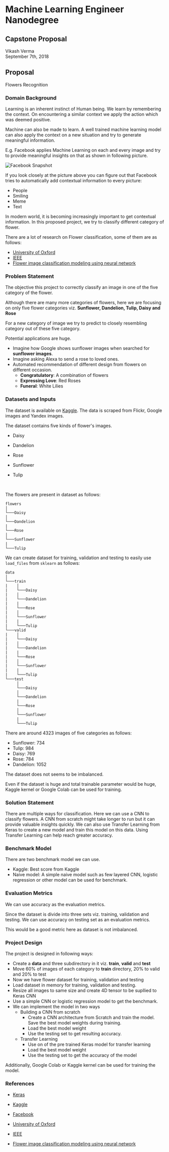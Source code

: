 # Machine Learning Engineer Nanodegree
## Capstone Proposal
Vikash Verma  
September 7th, 2018

## Proposal
Flowers Recognition

### Domain Background

Learning is an inherent instinct of Human being. We learn by remembering the context. On encountering a similar context we apply the action which was deemed positive.

Machine can also be made to learn. A well trained machine learning model can also apply the context on a new situation and try to generate meaningful information.

E.g. Facebook applies Machine Learning on each and every image and try to provide meaningful insights on that as shown in following picture.

![Facebook Snapshot](./context.png)



If you look closely at the picture above you can figure out that Facebook tries to automatically add contextual information to every picture:

 - People
 - Smiling
 - Meme
 - Text



In modern world, it is becoming increasingly important to get contextual information. In this proposed project, we try to classify different category of flower. 

There are a lot of research on Flower classification, some of them are as follows:

- [University of Oxford](http://www.robots.ox.ac.uk/~vgg/research/flowers_demo/)
- [IEEE](https://ieeexplore.ieee.org/document/8288453/)
- [Flower image classification modeling using neural network](https://www.researchgate.net/publication/281996446_Flower_image_classification_modeling_using_neural_network/references)



### Problem Statement

The objective this project to correctly classify an image in one of the five category of the flower.

Although there are many more categories of flowers, here we are focusing on only five flower categories viz. **Sunflower, Dandelion, Tulip, Daisy and Rose**



For a new category of image we try to predict to closely resembling category out of these five category.

Potential applications are huge.

- Imagine how Google shows sunflower images when searched for **sunflower images**. 
- Imagine asking Alexa to send a rose to loved ones.
- Automated recommendation of different design from flowers on different occasion.
  - **Congratulatory**:  A combination of flowers
  - **Expressing Love**: Red Roses
  - **Funeral**: White Lilies



### Datasets and Inputs
The dataset is available on [Kaggle](https://www.kaggle.com/alxmamaev/flowers-recognition). The data is scraped from Flickr, Google images and Yandex images.

The dataset contains five kinds of flower's  images.

 - Daisy

 - Dandelion

 - Rose

 - Sunflower

 - Tulip

   ​

The flowers are present in dataset as follows: 

```
flowers
│
└───Daisy
│   
└───Dandelion
|
└───Rose
│   
└───Sunflower
|
└───Tulip
```


We can create dataset for training, validation and testing to easily use `load_files` from `sklearn` as follows:



```
data
│
└───train
|    │
|    └───Daisy
|    │   
|    └───Dandelion
|    |
|    └───Rose
|    │   
|    └───Sunflower
|    |
|    └───Tulip
└───valid
|    │
|    └───Daisy
|    │   
|    └───Dandelion
|    |
|    └───Rose
|    │   
|    └───Sunflower
|    |
|    └───Tulip
└───test
     │
     └───Daisy
     │   
     └───Dandelion
     |
     └───Rose
     │   
     └───Sunflower
     |
     └───Tulip
```


There are around 4323 images of five categories as follows:

- Sunflower: 734
- Tulip: 984
- Daisy: 769
- Rose: 784
- Dandelion: 1052



The dataset does not seems to be imbalanced. 

Even if the dataset is huge and total trainable parameter would be huge, Kaggle kernel or Google Colab can be used for training.

### Solution Statement

There are multiple ways for classification.  Here we can use a CNN to classify flowers. A CNN from scratch might take longer to run but it can provide valuable insights quickly. We can also use Transfer Learning from Keras to create a new model and train this model on this data. Using Transfer Learning can help reach greater accuracy.

### Benchmark Model
There are two benchmark model we can use.

 - Kaggle: Best score from Kaggle
 - Naive model: A simple naive model such as  few layered CNN, logistic regression or other model can be used for benchmark.

### Evaluation Metrics

We can use accuracy as the evaluation metrics.

Since the dataset is divide into three sets viz. training, validation and testing. We can use accuracy on testing set as an evaluation metrics.

This would be a good metric here as dataset is not imbalanced.

### Project Design

The project is designed in following ways:

- Create a **data** and three subdirectory in it viz. **train**, **valid** and **test**
- Move 60% of images of each category to **train** directory, 20% to valid and 20% to test
- Now we have flower dataset for training, validation and testing
- Load dataset in memory for training, validation and testing.
- Resize all images to same size and create 4D tensor to be supllied to Keras CNN
- Use a simple CNN or logistic regression model to get the benchmark.
- We can implement the model in two ways
  - Building a CNN from scratch
    - Create a CNN architecture from Scratch and train the model. Save the best model weights during training.
    - Load the best model weight
    - Use the testing set to get resulting accuracy.
  - Transfer Learning
    - Use on of the pre trained  Keras model for transfer learning
    - Load the best model weight
    - Use the testing set to get the accuracy of the model



Additionally, Google Colab or Kaggle kernel can be used for training the model.

### References

- [Keras](https://keras.io/)

- [Kaggle](https://www.kaggle.com/alxmamaev/flowers-recognition)

- [Facebook](https://www.facebook.com/)

- [University of Oxford](http://www.robots.ox.ac.uk/~vgg/research/flowers_demo/)

- [IEEE](https://ieeexplore.ieee.org/document/8288453/)

- [Flower image classification modeling using neural network](https://www.researchgate.net/publication/281996446_Flower_image_classification_modeling_using_neural_network/references)

  ​